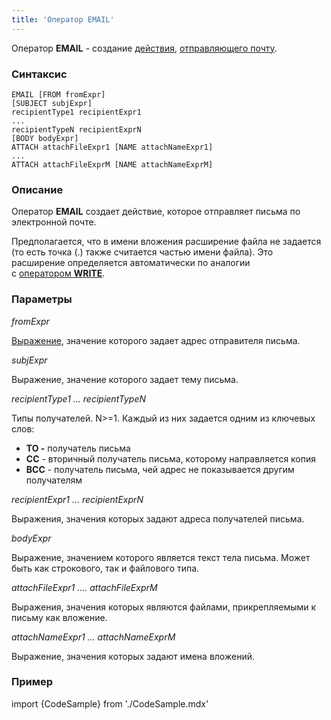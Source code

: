```yaml
---
title: 'Оператор EMAIL'
---
```


Оператор **EMAIL** - создание [действия](Действия.md), [отправляющего почту](Отправка_почты_EMAIL.md).

### Синтаксис

    EMAIL [FROM fromExpr] 
    [SUBJECT subjExpr]
    recipientType1 recipientExpr1
    ...
    recipientTypeN recipientExprN
    [BODY bodyExpr]
    ATTACH attachFileExpr1 [NAME attachNameExpr1]
    ...
    ATTACH attachFileExprM [NAME attachNameExprM]

### Описание

Оператор **EMAIL** создает действие, которое отправляет письма по электронной почте. 

Предполагается, что в имени вложения расширение файла не задается (то есть точка (.) также считается частью имени файла). Это расширение определяется автоматически по аналогии с [оператором **WRITE**](Оператор_WRITE.md#extension-broken).

### Параметры

*fromExpr*

[Выражение](Выражения.md), значение которого задает адрес отправителя письма. 

*subjExpr*

Выражение, значение которого задает тему письма.

*recipientType1 ... recipientTypeN*

Типы получателей. N>=1. Каждый из них задается одним из ключевых слов:

-   **TO -** получатель письма
-   **СС** - вторичный получатель письма, которому направляется копия
-   **BCC** - получатель письма, чей адрес не показывается другим получателям

*recipientExpr1 ... recipientExprN*

Выражения, значения которых задают адреса получателей письма.

*bodyExpr*

Выражение, значением которого является текст тела письма. Может быть как строкового, так и файлового типа.

*attachFileExpr1 .... *attachFileExprM**

Выражения, значения которых являются файлами, прикрепляемыми к письму как вложение.

*attachNameExpr1 ... *attachNameExprM**

Выражение, значения которых задают имена вложений.

### Пример


import {CodeSample} from './CodeSample.mdx'

<CodeSample url="https://documentation.lsfusion.org/sample?file=ActionSample&block=email"/>

